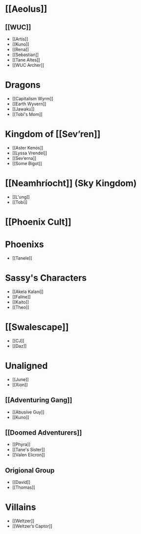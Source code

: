 # [[Aeolus]]
## [[WUC]]
- [[Artis]]
- [[Kuno]]
- [[Rena]]
- [[Sebastian]]
- [[Tane Altes]]
- [[WUC Archer]]
# Dragons
- [[Capitalism Wyrm]]
- [[Earth Wyvern]]
- [[Jawaku]]
- [[Tobi's Mom]]
# Kingdom of [[Sev’ren]]
- [[Aster Kenos]]
- [[Lyssa Vrendel]]
- [[Sev’erna]]
- [[Some Bigot]]
# [[Neamhríocht]] (Sky Kingdom)
- [[L'ung]]
- [[Tobi]]
# [[Phoenix Cult]]
# Phoenixs
- [[Tanele]]
# Sassy's Characters
- [[Akela Kalani]]
- [[Faline]]
- [[Kaito]]
- [[Theo]]
# [[Swalescape]]
- [[CJ]]
- [[Daz]]
# Unaligned
- [[June]]
- [[Xion]]
## [[Adventuring Gang]]
- [[Abusive Guy]]
- [[Kuno]]
## [[Doomed Adventurers]]
- [[Phyra]]
- [[Tane's Sister]]
- [[Valen Elicron]]
## Origional Group
- [[David]]
- [[Thomas]]
# Villains
- [[Weltzer]]
- [[Weltzer’s Captor]]